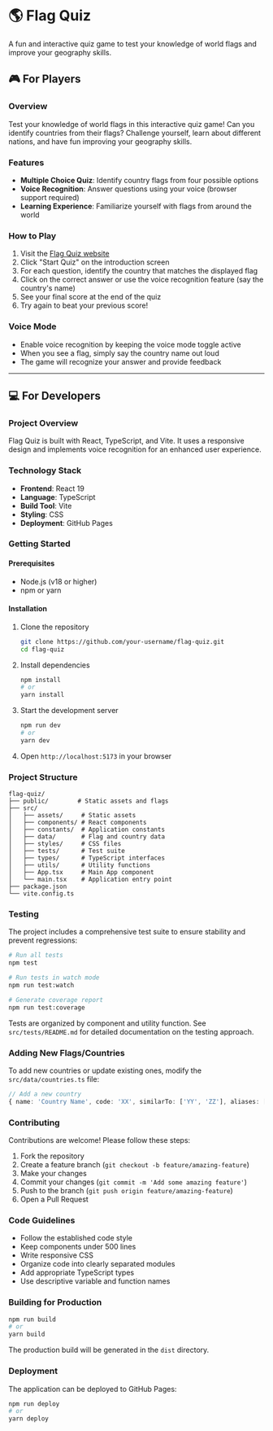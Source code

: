 # 🌎 Flag Quiz

A fun and interactive quiz game to test your knowledge of world flags and improve your geography skills.

## 🎮 For Players

### Overview
Test your knowledge of world flags in this interactive quiz game! Can you identify countries from their flags? Challenge yourself, learn about different nations, and have fun improving your geography skills.

### Features
- **Multiple Choice Quiz**: Identify country flags from four possible options
- **Voice Recognition**: Answer questions using your voice (browser support required)
- **Learning Experience**: Familiarize yourself with flags from around the world

### How to Play
1. Visit the [Flag Quiz website](https://antoniokov.com/flag-quiz)
2. Click "Start Quiz" on the introduction screen
3. For each question, identify the country that matches the displayed flag
4. Click on the correct answer or use the voice recognition feature (say the country's name)
5. See your final score at the end of the quiz
6. Try again to beat your previous score!

### Voice Mode
- Enable voice recognition by keeping the voice mode toggle active
- When you see a flag, simply say the country name out loud
- The game will recognize your answer and provide feedback

---

## 💻 For Developers

### Project Overview
Flag Quiz is built with React, TypeScript, and Vite. It uses a responsive design and implements voice recognition for an enhanced user experience.

### Technology Stack
- **Frontend**: React 19
- **Language**: TypeScript
- **Build Tool**: Vite
- **Styling**: CSS
- **Deployment**: GitHub Pages

### Getting Started

#### Prerequisites
- Node.js (v18 or higher)
- npm or yarn

#### Installation
1. Clone the repository
   ```bash
   git clone https://github.com/your-username/flag-quiz.git
   cd flag-quiz
   ```

2. Install dependencies
   ```bash
   npm install
   # or
   yarn install
   ```

3. Start the development server
   ```bash
   npm run dev
   # or
   yarn dev
   ```

4. Open `http://localhost:5173` in your browser

### Project Structure
```
flag-quiz/
├── public/        # Static assets and flags
├── src/
│   ├── assets/     # Static assets
│   ├── components/ # React components
│   ├── constants/  # Application constants
│   ├── data/       # Flag and country data
│   ├── styles/     # CSS files
│   ├── tests/      # Test suite
│   ├── types/      # TypeScript interfaces
│   ├── utils/      # Utility functions
│   ├── App.tsx     # Main App component
│   └── main.tsx    # Application entry point
├── package.json
└── vite.config.ts
```

### Testing
The project includes a comprehensive test suite to ensure stability and prevent regressions:

```bash
# Run all tests
npm test

# Run tests in watch mode
npm run test:watch

# Generate coverage report
npm run test:coverage
```

Tests are organized by component and utility function. See `src/tests/README.md` for detailed documentation on the testing approach.

### Adding New Flags/Countries
To add new countries or update existing ones, modify the `src/data/countries.ts` file:

```typescript
// Add a new country
{ name: 'Country Name', code: 'XX', similarTo: ['YY', 'ZZ'], aliases: ['Alternate Name'] }
```

### Contributing
Contributions are welcome! Please follow these steps:

1. Fork the repository
2. Create a feature branch (`git checkout -b feature/amazing-feature`)
3. Make your changes
4. Commit your changes (`git commit -m 'Add some amazing feature'`)
5. Push to the branch (`git push origin feature/amazing-feature`)
6. Open a Pull Request

### Code Guidelines
- Follow the established code style
- Keep components under 500 lines
- Write responsive CSS
- Organize code into clearly separated modules
- Add appropriate TypeScript types
- Use descriptive variable and function names

### Building for Production
```bash
npm run build
# or
yarn build
```

The production build will be generated in the `dist` directory.

### Deployment
The application can be deployed to GitHub Pages:

```bash
npm run deploy
# or
yarn deploy
```
